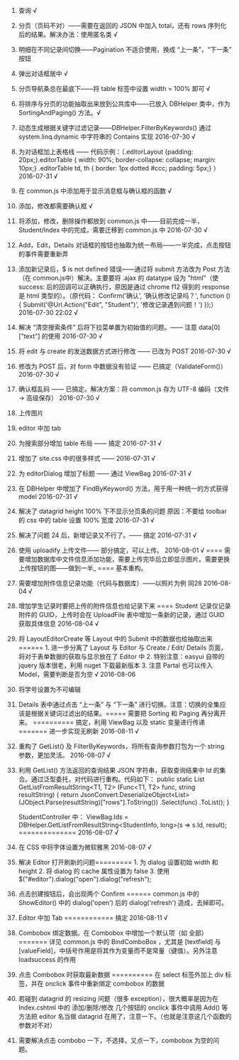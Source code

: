 ﻿1. 查询 √
2. 分页（页码不对）——需要在返回的 JSON 中加入 total，还有 rows 序列化后的结果。解决办法：使用匿名类 √
3. 明细在不同记录间切换——Pagination 不适合使用，换成 “上一条”，“下一条” 按钮
4. 弹出对话框居中 √
5. 分页导航条总在最底下——将 table 标签中设置 width = 100% 即可 √
6. 将排序与分页的功能抽取出来放到公共库中——已放入 DBHelper 类中，作为 SortingAndPaging() 方法。√
7. 动态生成根据关键字过滤记录——DBHelper.FilterByKeywords()  通过 system.linq.dynamic 中字符串的 Contains 实现 2016-07-30 √
8. 为对话框加上表格线 —— 代码示例：（.editorLayout {padding: 20px;}.editorTable {	width: 90%;	border-collapse: collapse;	margin: 10px;}	.editorTable td, th {	border: 1px dotted #ccc;	padding: 5px;}
）
 2016-07-31 √
9. 在 common.js 中添加用于显示消息框与确认框的函数 √
10. 添加，修改都需要确认框 √
11. 将添加，修改，删除操作都放到 common.js 中——目前完成一半，Student/Index 中的完成，需要迁移到 common.js 中 2016-07-30 √
12. Add，Edit，Details 对话框的按钮也抽取为统一布局——一半完成，点击按钮的事件需要重新弄
13. 添加新记录后，$ is not defined 错误——通过将 submit 方法改为 Post 方法（在 common.js中）解决。主要要将 .ajax 的 datatype 设为 "html"（使 success: 后的回调可以正确执行，原因是通过 chrome f12 得到的 response 是 html 类型的）。（原代码： Confirm('确认', '确认修改记录吗？', function () { Submit('@Url.Action("Edit", "Student")', '修改记录遇到问题！') });）2016-07-30 22:02 √
14. 解决 “清空搜索条件” 后将下拉菜单置为初始值的问题。—— 注意 data[0]["text"] 的使用 2016-07-30 √
15. 将 edit 与 create 的发送数据方式进行修改 —— 已改为 POST 2016-07-30 √
16. 修改为 POST 后，对 form 中数据没有验证 —— 已搞定（ValidateForm()） 2016-07-30 √
17. 确认框乱码 —— 已搞定。解决方案：将 common.js 存为 UTF-8 编码（文件 → 高级保存） 2016-07-30 √
18. 上传图片
19. editor 中加 tab
20. 为搜索部分增加 table 布局 —— 搞定 2016-07-31 √
21. 增加了 site.css 中的很多样式 —— 2016-07-31 √
22. 为 editorDialog 增加了标题 —— 通过 ViewBag 2016-07-31 √
23. 在 DBHelper 中增加了 FindByKeyword() 方法，用于用一种统一的方式获得 model 2016-07-31 √
24. 解决了 datagrid height 100% 下不显示分页条的问题 原因：不要给 toolbar 的 css 中的 table 设置 100% 宽度 2016-07-31 √
25. 解决了问题 24 后，新增记录又不行了。—— 搞定 2016-07-31 √
26. 使用 uploadify 上传文件—— 部分搞定，可以上传。 2016-08-01 √ ==== 需要增加数据库中文件信息添加功能，需要上传完毕后立即显示图片。需要更换上传按钮的图——做到一半_ ==== 基本重构。
27. 需要增加附件信息记录功能（代码与数据库）——以照片为例 同28 2016-08-04 √
28. 增加学生记录时要把上传的附件信息也给记录下来 ==== Student 记录仅记录附件的 GUID，上传时会在 UploadFile 表中增加一条新的记录，通过 GUID 获取具体信息  2016-08-04 √
29. 将 LayoutEditorCreate 等 Layout 中的 Submit 中的数据也给抽取出来 ====== 1. 进一步分离了 Layout 与 Editor 与 Create / Edit/ Details 页面，将对于表单数据的获取与显示放在了 Editor 中 2. 特别注意：easyui 自带的 jquery 版本很老，利用 nuget 下载最新版本 3. 注意 Partal 也可以传入 Model，需要判断是否为空 √ 2016-08-06
30. 将学号设置为不可编辑
31. Details 表中通过点击 “上一条” 与 “下一条” 进行切换。注意：切换的全集应该是根据关键词过滤出的结果。===== 需要把 Sorting 和 Paging 再分离开来。 ========== 搞定，利用 ViewBag 以及 static 变量进行传递 ======= 进一步实现无刷新  2016-08-11 √
32. 重构了 GetList() 及 FilterByKeywords，将所有查询参数打包为一个 string 参数，更加灵活。 2016-08-07 √
33. 利用 GetList() 方法返回的查询结果 JSON 字符串，获取查询结果中 Id 的集合。通过泛型委托，对代码进行重构。代码如下：
        public static List<T2> GetListFromResultString<T1, T2>
        (Func<T1, T2>
            func, string resultString)
            {
            return
            JsonConvert.DeserializeObject<List<T1>>(JObject.Parse(resultString)["rows"].ToString())
                    .Select(func)
                    .ToList();
        }

    StudentController 中：
    ViewBag.Ids = DBHelper.GetListFromResultString<StudentInfo, long>(s => s.Id, result);
    ============== 2016-08-07 √
34. 在 CSS 中将字体设置为微软雅黑 2016-08-07 √
35. 解决 Editor 打开刷新的问题========= 1. 为 dialog 设置初始 width 和 height 2. 将 dialog 的 cache 属性设置为 false 3. 使用 $("#editor").dialog("open").dialog("refresh");
36. 点击创建按钮后，会出现两个 Confirm  ======  common.js 中的 ShowEditor() 中的 dialog('open') 后的 dialog('refresh') 造成，去掉即可。
37. Editor 中加 Tab  ============ 搞定  2016-08-11 √
38. Combobox 绑定数据。在 Combobox 中增加一个默认项（如 全部） =======  详见 common.js 中的 BindComboBox ，尤其是 [textfield] 与 [valueField]，中括号作用是将其作为变量而不是常量（键值）。另外注意 loadsuccess 的作用
39. 点击 Combobox 时获取最新数据  ========== 在 select 标签外加上 div 标签，并在 onclick 事件中重新绑定 combobox 的数据
40. 若碰到 datagrid 的 resizing 问题（很多 exception），很大概率是因为在 Index.cshtml 中的 添加/删除/修改 几个按钮的 onclick 事件中调用 Add() 等方法把 editor 名当做 datagrid 在用了，注意一下。（也就是注意这几个函数的参数对不对）
41. 需要解决点击 combobo 一下，不选择，又点一下，combobox 为空的问题。



